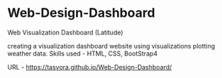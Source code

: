 # Web-Design-Dashboard

Web Visualization Dashboard (Latitude)

creating a visualization dashboard website using visualizations plotting weather data.
Skills used - HTML, CSS, BootStrap4


URL - https://tasvora.github.io/Web-Design-Dashboard/

